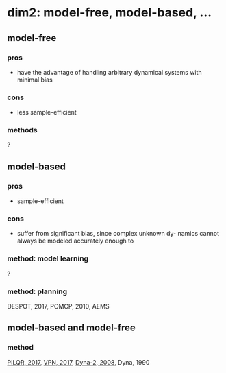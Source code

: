 # dim2: model-free, model-based, ...

## model-free
### pros
* have the advantage of handling arbitrary dynamical systems with minimal bias

### cons
  * less sample-efficient

### methods
?

## model-based
### pros
* sample-efficient

### cons
* suffer from significant bias, since complex unknown dy- namics cannot always be modeled accurately enough to

### method: model learning
?

### method: planning
DESPOT, 2017,
POMCP, 2010,
AEMS

## model-based and model-free

### method
[PILQR, 2017](https://github.com/tttor/rl-foundation/blob/master/method/dim02/pilqr_chebotar_2017.md),
[VPN, 2017](https://github.com/tttor/rl-foundation/blob/master/method/dim02/vpn_oh_2017.md),
[Dyna-2, 2008](https://github.com/tttor/rl-foundation/blob/master/method/dim02/dyna2_silver_2008.md),
Dyna, 1990
